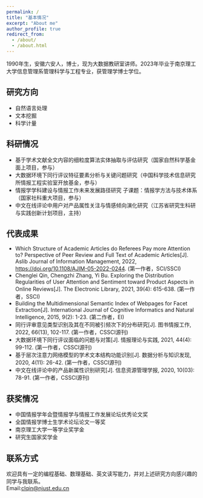 ```yaml
---
permalink: /
title: "基本情况"
excerpt: "About me"
author_profile: true
redirect_from: 
  - /about/
  - /about.html
---
```


1990年生，安徽六安人，博士，现为大数据教研室讲师。2023年毕业于南京理工大学信息管理系管理科学与工程专业，获管理学博士学位。

研究方向
------
* 自然语言处理
* 文本挖掘
* 科学计量

科研情况
------
* 基于学术文献全文内容的细粒度算法实体抽取与评估研究（国家自然科学基金面上项目，参与）
* 大数据环境下同行评议特征要素分析与关键问题研究（中国科学技术信息研究所情报工程实验室开放基金，参与）
* 情报学学科建设与情报工作未来发展路径研究 子课题：情报学方法与技术体系（国家社科重大项目，参与）
* 中文在线评论中用户对产品属性关注与情感倾向演化研究（江苏省研究生科研与实践创新计划项目，主持）


代表成果
------
* Which Structure of Academic Articles do Referees Pay more Attention to? Perspective of Peer Review and Full Text of Academic Articles[J]. Aslib Journal of Information Management, 2022, https://doi.org/10.1108/AJIM-05-2022-0244. (第一作者，SCI/SSCI) 
* Chenglei Qin, Chengzhi Zhang, Yi Bu. Exploring the Distribution Regularities of User Attention and Sentiment toward Product Aspects in Online Reviews[J]. The Electronic Library, 2021, 39(4): 615-638. (第一作者，SSCI)
* Building the Multidimensional Semantic Index of Webpages for Facet Extraction[J]. International Journal of Cognitive Informatics and Natural Intelligence, 2015, 9(2): 1-23. (第二作者，EI)
* 同行评审意见类型识别及其在不同被引频次下的分布研究[J]. 图书情报工作, 2022, 66(13), 102-117. (第一作者，CSSCI源刊)
* 大数据环境下同行评议面临的问题与对策[J]. 情报理论与实践, 2021, 44(4): 99-112. (第一作者，CSSCI源刊)
* 基于层次注意力网络模型的学术文本结构功能识别[J]. 数据分析与知识发现, 2020, 4(11): 26-42. (第一作者，CSSCI源刊)
* 中文在线评论中的产品新属性识别研究[J]. 信息资源管理学报, 2020, 10(03): 78-91. (第一作者，CSSCI源刊)


获奖情况
------
* 中国情报学年会暨情报学与情报工作发展论坛优秀论文奖
* 全国情报学博士生学术论坛论文一等奖
* 南京理工大学一等学业奖学金
* 研究生国家奖学金


联系方式
------
欢迎具有一定的编程基础、数理基础、英文读写能力，并对上述研究方向感兴趣的同学与我联系。\
Email:clqin@njust.edu.cn

